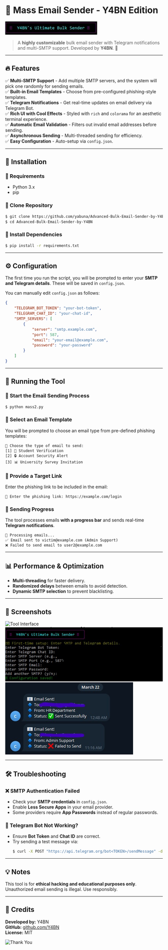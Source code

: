 # 📧 Mass Email Sender - Y4BN Edition

![Mass Email Sender](images/logo.jpg)

> A **highly customizable** bulk email sender with Telegram notifications and multi-SMTP support. Developed by **Y4BN**. 🚀

---

## 🔥 Features

✅ **Multi-SMTP Support** - Add multiple SMTP servers, and the system will pick one randomly for sending emails.  
✅ **Built-in Email Templates** - Choose from pre-configured phishing-style templates.  
✅ **Telegram Notifications** - Get real-time updates on email delivery via Telegram Bot.  
✅ **Rich UI with Cool Effects** - Styled with `rich` and `colorama` for an aesthetic terminal experience.  
✅ **Automatic Email Validation** - Filters out invalid email addresses before sending.  
✅ **Asynchronous Sending** - Multi-threaded sending for efficiency.  
✅ **Easy Configuration** - Auto-setup via `config.json`.

---

## 📌 Installation

### 🔹 Requirements
- Python 3.x
- pip

### 🔹 Clone Repository
```bash
$ git clone https://github.com/yabuna/Advanced-Bulk-Email-Sender-by-Y4BN
$ cd Advanced-Bulk-Email-Sender-by-Y4BN
```

### 🔹 Install Dependencies
```bash
$ pip install -r requirements.txt
```

---

## ⚙️ Configuration

The first time you run the script, you will be prompted to enter your **SMTP and Telegram details**. These will be saved in `config.json`.

You can manually edit `config.json` as follows:
```json
{
    "TELEGRAM_BOT_TOKEN": "your-bot-token",
    "TELEGRAM_CHAT_ID": "your-chat-id",
    "SMTP_SERVERS": [
        {
            "server": "smtp.example.com",
            "port": 587,
            "email": "your-email@example.com",
            "password": "your-password"
        }
    ]
}
```

---

## 🚀 Running the Tool

### 🔹 Start the Email Sending Process
```bash
$ python mass2.py
```

### 🔹 Select an Email Template
You will be prompted to choose an email type from pre-defined phishing templates:
```
📜 Choose the type of email to send:
[1] 🔵 Student Verification
[2] 🔒 Account Security Alert
[3] 📊 University Survey Invitation
```

### 🔹 Provide a Target Link
Enter the phishing link to be included in the email:
```
🔗 Enter the phishing link: https://example.com/login
```

### 🔹 Sending Progress
The tool processes emails **with a progress bar** and sends real-time **Telegram notifications**.
```
📩 Processing emails...
✅ Email sent to victim@example.com (Admin Support)
❌ Failed to send email to user2@example.com
```

---

## 📊 Performance & Optimization
- **Multi-threading** for faster delivery.
- **Randomized delays** between emails to avoid detection.
- **Dynamic SMTP selection** to prevent blacklisting.

---

## 🎨 Screenshots

![Tool Interface](images/panel.jpg)
![Tool Login](images/login.jpg)
![Tool Output](images/output.jpg)

---

## 🛠️ Troubleshooting

### ❌ SMTP Authentication Failed
- Check your **SMTP credentials** in `config.json`.
- Enable **Less Secure Apps** in your email provider.
- Some providers require **App Passwords** instead of regular passwords.

### 📵 Telegram Bot Not Working?
- Ensure **Bot Token** and **Chat ID** are correct.
- Try sending a test message via:  
  ```bash
  $ curl -X POST "https://api.telegram.org/bot<TOKEN>/sendMessage" -d "chat_id=<CHAT_ID>&text=Hello"
  ```

---

## 💡 Notes
This tool is for **ethical hacking and educational purposes only**. Unauthorized email sending is illegal. Use responsibly.  

---

## 💙 Credits
**Developed by:** Y4BN  
**GitHub:** [github.com/Y4BN](https://github.com/yabuna)  
**License:** MIT  

![Thank You](https://via.placeholder.com/600x200?text=Thank+You+for+Using+Mass+Email+Sender!)

